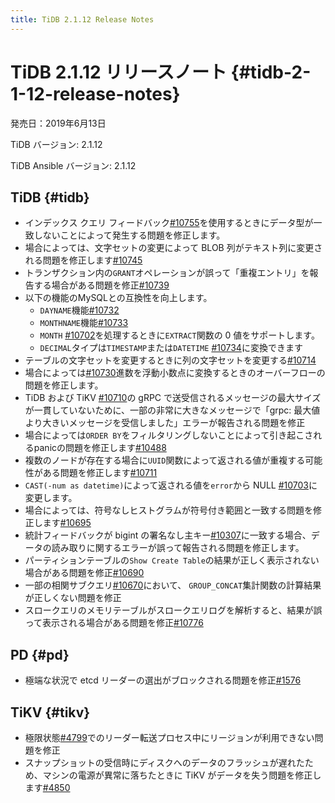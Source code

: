 ```yaml
---
title: TiDB 2.1.12 Release Notes
---
```


# TiDB 2.1.12 リリースノート {#tidb-2-1-12-release-notes}

発売日：2019年6月13日

TiDB バージョン: 2.1.12

TiDB Ansible バージョン: 2.1.12

## TiDB {#tidb}

-   インデックス クエリ フィードバック[#10755](https://github.com/pingcap/tidb/pull/10755)を使用するときにデータ型が一致しないことによって発生する問題を修正します。
-   場合によっては、文字セットの変更によって BLOB 列がテキスト列に変更される問題を修正します[#10745](https://github.com/pingcap/tidb/pull/10745)
-   トランザクション内の`GRANT`オペレーションが誤って「重複エントリ」を報告する場合がある問題を修正[#10739](https://github.com/pingcap/tidb/pull/10739)
-   以下の機能のMySQLとの互換性を向上します。
    -   `DAYNAME`機能[#10732](https://github.com/pingcap/tidb/pull/10732)
    -   `MONTHNAME`機能[#10733](https://github.com/pingcap/tidb/pull/10733)
    -   `MONTH` [#10702](https://github.com/pingcap/tidb/pull/10702)を処理するときに`EXTRACT`関数の 0 値をサポートします。
    -   `DECIMAL`タイプは`TIMESTAMP`または`DATETIME` [#10734](https://github.com/pingcap/tidb/pull/10734)に変換できます
-   テーブルの文字セットを変更するときに列の文字セットを変更する[#10714](https://github.com/pingcap/tidb/pull/10714)
-   場合によっては[#10730](https://github.com/pingcap/tidb/pull/10730)進数を浮動小数点に変換するときのオーバーフローの問題を修正します。
-   TiDB および TiKV [#10710](https://github.com/pingcap/tidb/pull/10710)の gRPC で送受信されるメッセージの最大サイズが一貫していないために、一部の非常に大きなメッセージで「grpc: 最大値より大きいメッセージを受信しました」エラーが報告される問題を修正
-   場合によっては`ORDER BY`をフィルタリングしないことによって引き起こされるpanicの問題を修正します[#10488](https://github.com/pingcap/tidb/pull/10488)
-   複数のノードが存在する場合に`UUID`関数によって返される値が重複する可能性がある問題を修正します[#10711](https://github.com/pingcap/tidb/pull/10711)
-   `CAST(-num as datetime)`によって返される値を`error`から NULL [#10703](https://github.com/pingcap/tidb/pull/10703)に変更します。
-   場合によっては、符号なしヒストグラムが符号付き範囲と一致する問題を修正します[#10695](https://github.com/pingcap/tidb/pull/10695)
-   統計フィードバックが bigint の署名なし主キー[#10307](https://github.com/pingcap/tidb/pull/10307)に一致する場合、データの読み取りに関するエラーが誤って報告される問題を修正します。
-   パーティションテーブルの`Show Create Table`の結果が正しく表示されない場合がある問題を修正[#10690](https://github.com/pingcap/tidb/pull/10690)
-   一部の相関サブクエリ[#10670](https://github.com/pingcap/tidb/pull/10670)において、 `GROUP_CONCAT`集計関数の計算結果が正しくない問題を修正
-   スロークエリのメモリテーブルがスロークエリログを解析すると、結果が誤って表示される場合がある問題を修正[#10776](https://github.com/pingcap/tidb/pull/10776)

## PD {#pd}

-   極端な状況で etcd リーダーの選出がブロックされる問題を修正[#1576](https://github.com/pingcap/pd/pull/1576)

## TiKV {#tikv}

-   極限状態[#4799](https://github.com/tikv/tikv/pull/4734)でのリーダー転送プロセス中にリージョンが利用できない問題を修正
-   スナップショットの受信時にディスクへのデータのフラッシュが遅れたため、マシンの電源が異常に落ちたときに TiKV がデータを失う問題を修正します[#4850](https://github.com/tikv/tikv/pull/4850)
